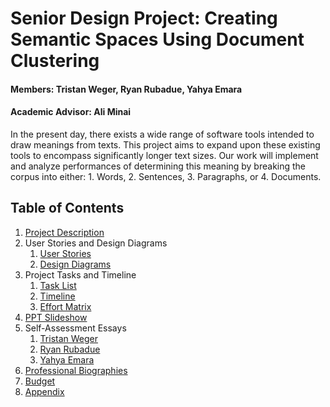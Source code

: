 # Senior Design Project: Creating Semantic Spaces Using Document Clustering
#### Members: Tristan Weger, Ryan Rubadue, Yahya Emara
#### Academic Advisor: Ali Minai



In the present day, there exists a wide range of software tools intended to draw meanings from texts. This project aims to expand upon these existing tools to encompass significantly longer text sizes. Our work will implement and analyze performances of determining this meaning by breaking the corpus into either: 1. Words, 2. Sentences, 3. Paragraphs, or 4. Documents.  


## Table of Contents

1. [Project Description](CS5001_Assignments/ProjectDescription)
2. User Stories and Design Diagrams
    1. [User Stories](CS5001_Assignments/UserStories_DesignDiagrams/UserStories)
    2. [Design Diagrams](CS5001_Assignments/UserStories_DesignDiagrams/DesignDiagrams.pdf)
3. Project Tasks and Timeline
    1. [Task List](CS5001_Assignments/ProjectTasksAndTimeline/TaskList)
    2. [Timeline](CS5001_Assignments/ProjectTasksAndTimeline/Timeline.csv)
    3. [Effort Matrix](CS5001_Assignments/ProjectTasksAndTimeline/EffortMatrix.csv)
4. [PPT Slideshow](CS5001_Assignments/PPT_Slideshow.csv)
5. Self-Assessment Essays
    1. [Tristan Weger](CS5001_Assignments/PPT_Slideshow)
    2. [Ryan Rubadue](CS5001_Assignments/PPT_Slideshow)
    3. [Yahya Emara](CS5001_Assignments/PPT_Slideshow)
6. [Professional Biographies](CS5001_Assignments/ProfessionalBios)
7. [Budget](CS5001_Assignments/Budget)
8. [Appendix](CS5001_Assignments/Appendix)
